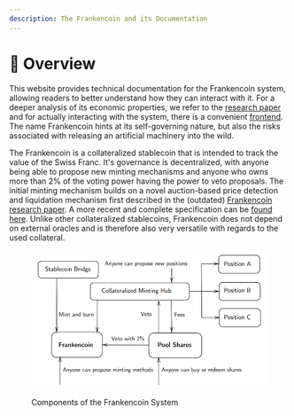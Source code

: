 ```yaml
---
description: The Frankencoin and its Documentation
---
```


# 🧀 Overview

This website provides technical documentation for the Frankencoin system, allowing readers to better understand how they can interact with it. For a deeper analysis of its economic properties, we refer to the [research paper](https://frankencoin.com/thesis-preprint-frankencoin.pdf) and for actually interacting with the system, there is a convenient [frontend](https://frankencoin.com). The name Frankencoin hints at its self-governing nature, but also the risks associated with releasing an artificial machinery into the wild.

The Frankencoin is a collateralized stablecoin that is intended to track the value of the Swiss Franc. It's governance is decentralized, with anyone being able to propose new minting mechanisms and anyone who owns more than 2% of the voting power having the power to veto proposals. The initial minting mechanism builds on a novel auction-based price detection and liquidation mechanism first described in the (outdated) [Frankencoin research paper](https://www.snb.ch/n/mmr/reference/sem\_2022\_06\_03\_maire/source/sem\_2022\_06\_03\_maire.n.pdf). A more recent and complete specification can be [found here](https://frankencoin.com/thesis-preprint-frankencoin.pdf). Unlike other collateralized stablecoins, Frankencoin does not depend on external oracles and is therefore also very versatile with regards to the used collateral.

<figure><img src=".gitbook/assets/image (1).png" alt=""><figcaption><p>Components of the Frankencoin System</p></figcaption></figure>

